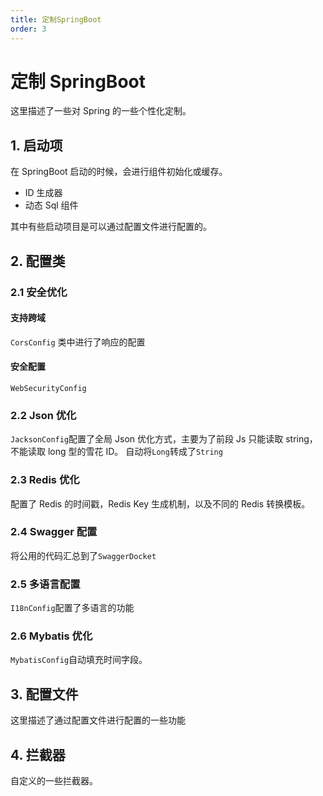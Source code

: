 ```yaml
---
title: 定制SpringBoot
order: 3
---
```


# 定制 SpringBoot

这里描述了一些对 Spring 的一些个性化定制。

## 1. 启动项

在 SpringBoot 启动的时候，会进行组件初始化或缓存。

- ID 生成器
- 动态 Sql 组件

其中有些启动项目是可以通过配置文件进行配置的。

## 2. 配置类

### 2.1 安全优化

#### 支持跨域

`CorsConfig` 类中进行了响应的配置

#### 安全配置

`WebSecurityConfig`

### 2.2 Json 优化

`JacksonConfig`配置了全局 Json 优化方式，主要为了前段 Js 只能读取 string，不能读取 long 型的雪花 ID。
自动将`Long`转成了`String`

### 2.3 Redis 优化

配置了 Redis 的时间戳，Redis Key 生成机制，以及不同的 Redis 转换模板。

### 2.4 Swagger 配置

将公用的代码汇总到了`SwaggerDocket`

### 2.5 多语言配置

`I18nConfig`配置了多语言的功能

### 2.6 Mybatis 优化

`MybatisConfig`自动填充时间字段。

## 3. 配置文件

这里描述了通过配置文件进行配置的一些功能

## 4. 拦截器

自定义的一些拦截器。
